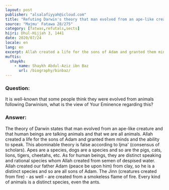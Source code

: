 ```yaml
---
layout: post
publisher: "alsalafiyyah@icloud.com"
title: "Refuting Darwin's theory that man evolved from an ape-like creature"
source: "Majmu' Fatawa 28/275"
category: [fatwas,refutals,sects]
hijri: Dhul-Hijjah 3, 1441
date: 2020/07/24
locale: en
lang: en
excerpt: Allah created a life for the sons of Adam and granted them minds and the ability to speak. This abominable theory is false according to consensus of scholars. Apes are a species, dogs are a species and so are the pigs, cats, lions, tigers, cheetahs, etc.
muftis:
  shaykh: 
    - name: Shaykh Abdul-Aziz ibn Baz
      url: /biography/binbaz/
---
```


### Question: 
It is well-known that some people think they were evolved from animals following Darwinism, what is the view of Your Eminence regarding this?

### Answer: 
The theory of Darwin states that man evolved from an ape-like creature and that human beings are talking animals and that we are all animals. Allah created a life for the sons of Adam and granted them minds and the ability to speak. This abominable theory is false according to Ijma' (consensus of scholars). Apes are a species, dogs are a species and so are the pigs, cats, lions, tigers, cheetahs, etc. As for human beings, they are distinct speaking and rational species whom Allah created from semen of despised water. Allah created our father Adam (peace be upon him) from clay, so he is a distinct species and so are all sons of Adam. The Jinn (creatures created from fire) - as well - are created from a smokeless flame of fire. Every kind of animals is a distinct species, even the ants.
